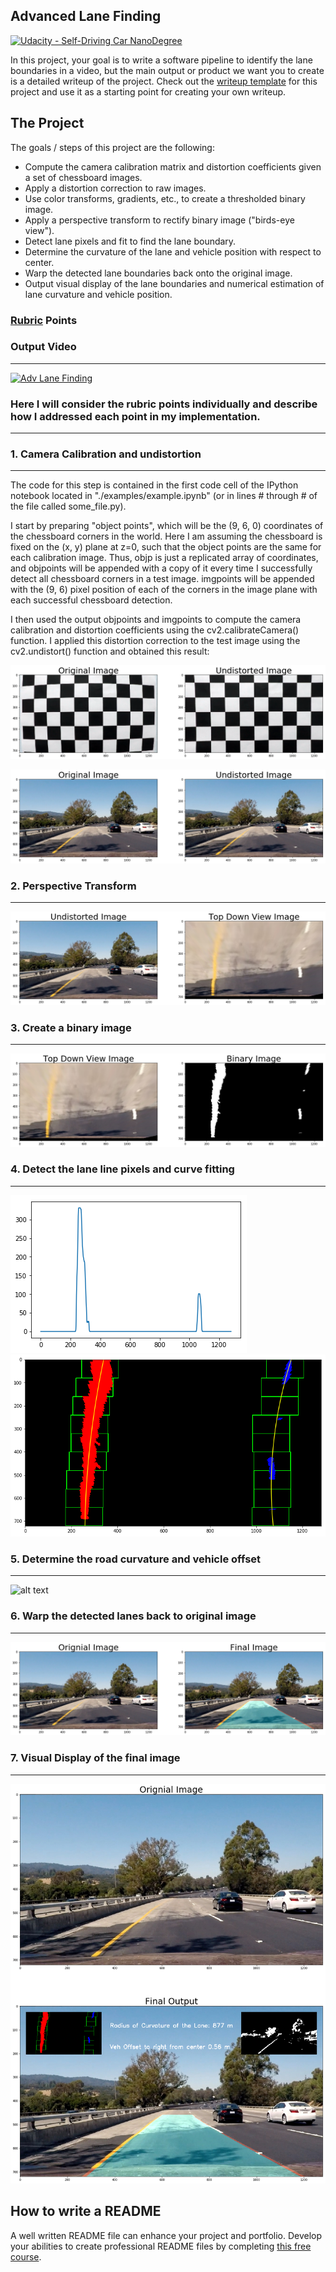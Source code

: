 ## Advanced Lane Finding
[![Udacity - Self-Driving Car NanoDegree](https://s3.amazonaws.com/udacity-sdc/github/shield-carnd.svg)](http://www.udacity.com/drive)


In this project, your goal is to write a software pipeline to identify the lane boundaries in a video, but the main output or product we want you to create is a detailed writeup of the project.  Check out the [writeup template](https://github.com/udacity/CarND-Advanced-Lane-Lines/blob/master/writeup_template.md) for this project and use it as a starting point for creating your own writeup.  

The Project
---

The goals / steps of this project are the following:

* Compute the camera calibration matrix and distortion coefficients given a set of chessboard images.
* Apply a distortion correction to raw images.
* Use color transforms, gradients, etc., to create a thresholded binary image.
* Apply a perspective transform to rectify binary image ("birds-eye view").
* Detect lane pixels and fit to find the lane boundary.
* Determine the curvature of the lane and vehicle position with respect to center.
* Warp the detected lane boundaries back onto the original image.
* Output visual display of the lane boundaries and numerical estimation of lane curvature and vehicle position.


### [Rubric](https://review.udacity.com/#!/rubrics/571/view) Points

### Output Video
---
[![Adv Lane Finding](http://img.youtube.com/vi/GUX3rYQXMEU/0.jpg)](https://www.youtube.com/watch?v=GUX3rYQXMEU&feature=youtu.be "Adv Lane Finding")

### Here I will consider the rubric points individually and describe how I addressed each point in my implementation.  

---

### 1. Camera Calibration and undistortion
--- 
The code for this step is contained in the first code cell of the IPython notebook located in "./examples/example.ipynb" (or in lines # through # of the file called some_file.py).

I start by preparing "object points", which will be the (9, 6, 0) coordinates of the chessboard corners in the world. Here I am assuming the chessboard is fixed on the (x, y) plane at z=0, such that the object points are the same for each calibration image. Thus, objp is just a replicated array of coordinates, and objpoints will be appended with a copy of it every time I successfully detect all chessboard corners in a test image. imgpoints will be appended with the (9, 6) pixel position of each of the corners in the image plane with each successful chessboard detection.

I then used the output objpoints and imgpoints to compute the camera calibration and distortion coefficients using the cv2.calibrateCamera() function. I applied this distortion correction to the test image using the cv2.undistort() function and obtained this result:

![alt text](https://github.com/iamsumit16/Advanced_Lane_Finding_Project4/blob/master/output%20images/undist_cam.png)

![alt text](https://github.com/iamsumit16/Advanced_Lane_Finding_Project4/blob/master/output%20images/undist_img.png)

### 2. Perspective Transform
---
![alt text](https://github.com/iamsumit16/Advanced_Lane_Finding_Project4/blob/master/output%20images/perspective.png)


### 3. Create a binary image
---
![alt text](https://github.com/iamsumit16/Advanced_Lane_Finding_Project4/blob/master/output%20images/top_down_bin.png)


### 4. Detect the lane line pixels and curve fitting
---
![alt text](https://github.com/iamsumit16/Advanced_Lane_Finding_Project4/blob/master/output%20images/hist.png)
![alt text](https://github.com/iamsumit16/Advanced_Lane_Finding_Project4/blob/master/output%20images/find_lane.png)
### 5. Determine the road curvature and vehicle offset
---
![alt text]()
### 6. Warp the detected lanes back to original image
---
![alt text](https://github.com/iamsumit16/Advanced_Lane_Finding_Project4/blob/master/output%20images/final_warp.png)

### 7. Visual Display of the final image
---
![alt text](https://github.com/iamsumit16/Advanced_Lane_Finding_Project4/blob/master/output%20images/final_out.png)



## How to write a README
A well written README file can enhance your project and portfolio.  Develop your abilities to create professional README files by completing [this free course](https://www.udacity.com/course/writing-readmes--ud777).


